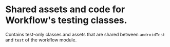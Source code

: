 # Shared assets and code for Workflow's testing classes. 

Contains test-only classes and assets that are shared between `androidTest` and `test` of the workflow module.
